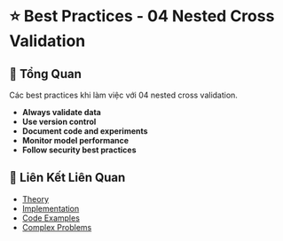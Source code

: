 # ⭐ Best Practices - 04 Nested Cross Validation

## 🎯 Tổng Quan

Các best practices khi làm việc với 04 nested cross validation.

- **Always validate data**
- **Use version control**
- **Document code and experiments**
- **Monitor model performance**
- **Follow security best practices**

## 🔗 Liên Kết Liên Quan

- [Theory](./THEORY_04_nested_cross_validation.md)
- [Implementation](./IMPLEMENTATION_04_nested_cross_validation.md)
- [Code Examples](./CODE_EXAMPLES_04_nested_cross_validation.md)
- [Complex Problems](./COMPLEX_PROBLEMS.md)
